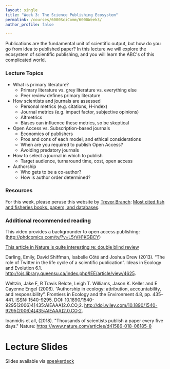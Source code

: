 ```yaml
---
layout: single
title: "Week 3: The Science Publishing Ecosystem"
permalink: /courses/6000SciComm/6000Week3/
author_profile: false

---
```


Publications are the fundamental unit of scientific output, but how do you go from idea to published paper? In this lecture we will explore the ecosystem of scientific publishing, and you will learn the ABC's of this complicated world.

### Lecture Topics

* What is primary literature?
    + Primary literature vs. grey literature vs. everything else
    + Peer review defines primary literature
* How scientists and journals are assessed
    + Personal metrics (e.g. citations, H-index)
    + Journal metrics (e.g. impact factor, subjective opinions)
    + Altmetrics
    + Biases can influence these metrics, so be skeptical
* Open Access vs. Subscription-based journals
    + Economics of publishers
    + Pros and cons of each model, and ethical considerations
    + When are you required to publish Open Access?
    + Avoiding predatory journals
* How to select a journal in which to publish
    + Target audience, turnaround time, cost, open access
* Authorship 
    + Who gets to be a co-author?
    + How is author order determined?
    
### Resources
For this week, please peruse this website by [Trevor Branch](https://fish.uw.edu/faculty/trevor-branch/): [Most cited fish and fisheries books, papers, and databases](https://sites.google.com/a/uw.edu/most-cited-fisheries/).

### Additional recommended reading

This video provides a backgrounder to open access publishing: (http://phdcomics.com/tv/?v=L5rVH1KGBCY)

[This article in Nature is quite interesting re: double blind review](http://www.nature.com/news/nature-journals-offer-double-blind-review-1.16931)

Darling, Emily, David Shiffman, Isabelle Côté and Joshua Drew (2013). “The role of Twitter in the life cycle of a scientific publication”. Ideas in Ecology and Evolution 6.1. http://ojs.library.queensu.ca/index.php/IEE/article/view/4625.

Weltzin, Jake F, R Travis Belote, Leigh T. Williams, Jason K. Keller and E Cayenne Engel (2006). “Authorship in ecology: attribution, accountability, and responsibility”. Frontiers in Ecology and the Environment 4.8, pp. 435–441. ISSN: 1540-9295. DOI: 10.1890/1540-9295(2006)4[435:AIEAAA]2.0.CO;2. http://doi.wiley.com/10.1890/1540-9295(2006)4[435:AIEAAA]2.0.CO;2.

Ioannidis et all, (2018). "Thousands of scientists publish a paper every five days." Nature: https://www.nature.com/articles/d41586-018-06185-8 

# Lecture Slides
<script async class="speakerdeck-embed" data-id="7d110d12d11246da83c7bc4190215be8" data-ratio="1.29456384323641" src="//speakerdeck.com/assets/embed.js"></script>

Slides available via [speakerdeck](https://speakerdeck.com/pandalusplatyceros/fish-6000-week-2-the-science-publishing-ecosystem)
